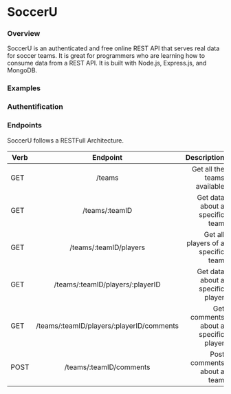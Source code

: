 # SoccerU

### Overview
SoccerU is an authenticated and free online REST API that serves real data for soccer teams. It is great for programmers who are learning how to consume data from a REST API. It is built with Node.js, Express.js, and MongoDB.

### Examples


### Authentification

### Endpoints

SoccerU follows a RESTFull Architecture.

|       Verb          |      Endpoint        |      Description                           |
| -------------       |:--------------------:| -------------------------------------------:|
| GET                 | /teams                         |Get all the teams available       |
| GET                 | /teams/:teamID                 |Get data about a specific team    |
| GET                 | /teams/:teamID/players         |Get all players of a specific team |
| GET                 | /teams/:teamID/players/:playerID|Get data about a specific player |
| GET                 | /teams/:teamID/players/:playerID/comments|Get comments about a specific player |
| POST                 | /teams/:teamID/comments        |Post comments about a team |
